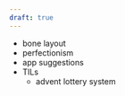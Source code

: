 ```yaml
---
draft: true
---
```


- bone layout
- perfectionism
- app suggestions
- TILs
    - advent lottery system